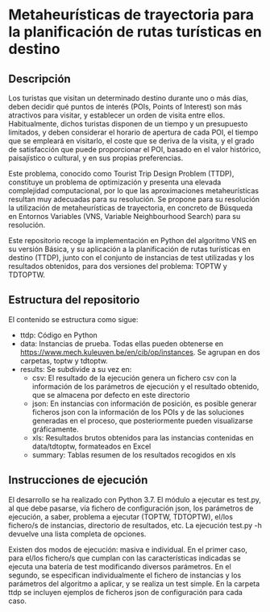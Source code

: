 # Metaheurísticas de trayectoria para la planificación de rutas turísticas en destino

## Descripción

Los turistas que visitan un determinado destino durante uno o más días, deben decidir qué puntos de interés (POIs, Points of Interest) son más atractivos para visitar, y establecer un orden de visita entre ellos. Habitualmente, dichos turistas disponen de un tiempo y un presupuesto limitados, y deben considerar el horario de apertura de cada POI, el tiempo que se empleará en visitarlo, el coste que se deriva de la visita, y el grado de satisfacción que puede proporcionar el POI, basado en el valor histórico, paisajístico o cultural, y en sus propias preferencias. 

Este problema, conocido como Tourist Trip Design Problem (TTDP), constituye un problema de optimización y presenta una elevada complejidad computacional, por lo que las aproximaciones metaheurísticas resultan muy adecuadas para su resolución. Se propone para su resolución la utilización de metaheurísticas de trayectoria, en concreto de Búsqueda en Entornos Variables (VNS, Variable Neighbourhood Search) para su resolución.

Este repositorio recoge la implementación en Python del algoritmo VNS en su versión Básica, y su aplicación a la planificación de rutas turísticas en destino (TTDP), junto con el conjunto de instancias de test utilizadas y los resultados obtenidos, para dos versiones del problema: TOPTW y TDTOPTW.

## Estructura del repositorio

El contenido se estructura como sigue:

* ttdp: Código en Python
* data: Instancias de prueba. Todas ellas pueden obtenerse en https://www.mech.kuleuven.be/en/cib/op/instances. Se agrupan en dos carpetas, toptw y tdtoptw.
* results: Se subdivide a su vez en:
   * csv: El resultado de la ejecución genera un fichero csv con la información de los parámetros de ejecución y el resultado obtenido, que se almacena por defecto en este directorio
   * json: En instancias con información de posición, es posible generar ficheros json con la información de los POIs y de las soluciones generadas en el proceso, que posteriormente pueden visualizarse gráficamente.
   * xls: Resultados brutos obtenidos para las instancias contenidas en data/tdtoptw, formateados en Excel
   * summary: Tablas resumen de los resultados recogidos en xls


## Instrucciones de ejecución

El desarrollo se ha realizado con Python 3.7. El módulo a ejecutar es test.py, al que debe pasarse, vía fichero de configuración json, los parámetros de ejecución, a saber,   problema a ejecutar (TOPTW, TDTOPTW), el/los fichero/s de instancias, directorio de resultados, etc. La ejecución test.py -h devuelve una lista completa de opciones.

Existen dos modos de ejecución: masiva e individual. En el primer caso, para el/los fichero/s que cumplan con las características indicadas se ejecuta una batería de test modificando diversos parámetros. En el segundo, se especifican individualmente el fichero de instancias y los parámetros del algoritmo a aplicar, y se realiza un test simple. En la carpeta ttdp se incluyen ejemplos de ficheros json de configuración para cada caso.

